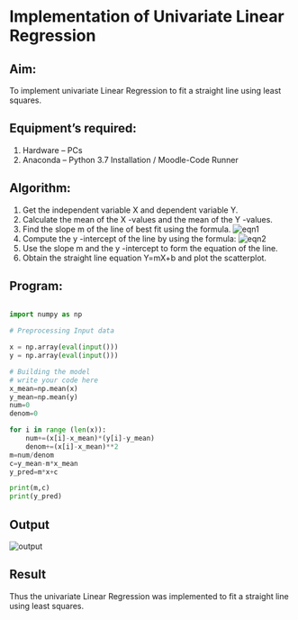 # Implementation of Univariate Linear Regression
## Aim:
To implement univariate Linear Regression to fit a straight line using least squares.
## Equipment’s required:
1.	Hardware – PCs
2.	Anaconda – Python 3.7 Installation / Moodle-Code Runner
## Algorithm:
1.	Get the independent variable X and dependent variable Y.
2.	Calculate the mean of the X -values and the mean of the Y -values.
3.	Find the slope m of the line of best fit using the formula.
 ![eqn1](./eq1.jpg)
4.	Compute the y -intercept of the line by using the formula:
![eqn2](./eq2.jpg)  
5.	Use the slope m and the y -intercept to form the equation of the line.
6.	Obtain the straight line equation Y=mX+b and plot the scatterplot.
## Program:
```python

import numpy as np

# Preprocessing Input data

x = np.array(eval(input()))
y = np.array(eval(input()))

# Building the model
# write your code here
x_mean=np.mean(x)
y_mean=np.mean(y)
num=0
denom=0

for i in range (len(x)):
    num+=(x[i]-x_mean)*(y[i]-y_mean)
    denom+=(x[i]-x_mean)**2
m=num/denom
c=y_mean-m*x_mean
y_pred=m*x+c

print(m,c)
print(y_pred)
```
## Output
![output](./input.jpg)

## Result
Thus the univariate Linear Regression was implemented to fit a straight line using least squares.
